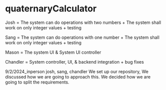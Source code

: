 # quaternaryCalculator

Josh = The system can do operations with two numbers + The system shall work on only integer values + testing

Sang = The system can do operations with one number + The system shall work on only integer values + testing

Mason = The system UI & System UI controller

Chandler = System controller, UI, & backend integration + bug fixes


9/2/2024_inperson
josh, sang, chandler
We set up our repository, We discussed how we are going to approach this. We decided how we are going to split the requirements.
